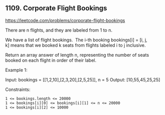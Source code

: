 ## 1109. Corporate Flight Bookings

https://leetcode.com/problems/corporate-flight-bookings

There are n flights, and they are labeled from 1 to n.

We have a list of flight bookings.  The i-th booking bookings[i] = [i, j, k] means that we booked k seats from flights labeled i to j inclusive.

Return an array answer of length n, representing the number of seats booked on each flight in order of their label.

Example 1:

Input: bookings = [[1,2,10],[2,3,20],[2,5,25]], n = 5
Output: [10,55,45,25,25]

Constraints:

    1 <= bookings.length <= 20000
    1 <= bookings[i][0] <= bookings[i][1] <= n <= 20000
    1 <= bookings[i][2] <= 10000
